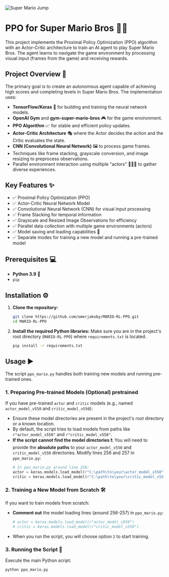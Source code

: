 ![Super Mario Jump](https://media.tenor.com/0i_kE7w1h3sAAAAC/mario-super-jump.gif)

# PPO for Super Mario Bros 🍄🤖

This project implements the Proximal Policy Optimization (PPO) algorithm with an Actor-Critic architecture to train an AI agent to play Super Mario Bros. The agent learns to navigate the game environment by processing visual input (frames from the game) and receiving rewards.

## Project Overview 🌟

The primary goal is to create an autonomous agent capable of achieving high scores and completing levels in Super Mario Bros. The implementation uses:
-   **TensorFlow/Keras** 🧠 for building and training the neural network models.
-   **OpenAI Gym** and **gym-super-mario-bros** 🎮 for the game environment.
-   **PPO Algorithm** 📈 for stable and efficient policy updates.
-   **Actor-Critic Architecture** 🎭 where the Actor decides the action and the Critic evaluates the state.
-   **CNN (Convolutional Neural Network)** 🖼️ to process game frames.
-   Techniques like frame stacking, grayscale conversion, and image resizing to preprocess observations.
-   Parallel environment interaction using multiple "actors" 🏃‍♂️💨 to gather diverse experiences.

## Key Features ✨

*   ✅ Proximal Policy Optimization (PPO)
*   ✅ Actor-Critic Neural Network Model
*   ✅ Convolutional Neural Network (CNN) for visual input processing
*   ✅ Frame Stacking for temporal information
*   ✅ Grayscale and Resized Image Observations for efficiency
*   ✅ Parallel data collection with multiple game environments (actors)
*   ✅ Model saving and loading capabilities 💾
*   ✅ Separate modes for training a new model and running a pre-trained model

## Prerequisites 💻

*   **Python 3.9** 🐍
*   `pip`

## Installation ⚙️

1.  **Clone the repository:**
    ```bash
    git clone https://github.com/omerjakoby/MARIO-RL-PPO.git
    cd MARIO-RL-PPO
    ```

2.  **Install the required Python libraries:**
    Make sure you are in the project's root directory (`MARIO-RL-PPO`) where `requirements.txt` is located.
    ```bash
    pip install -r requirements.txt
    ```

## Usage ▶️

The script `ppo_mario.py` handles both training new models and running pre-trained ones.

### 1. Preparing Pre-trained Models (Optional)  pretrained

If you have pre-trained `actor` and `critic` models (e.g., named `actor_model_v550` and `critic_model_v550`):

*   Ensure these model directories are present in the project's root directory or a known location.
*   By default, the script tries to load models from paths like `r"actor_model_v550"` and `r"critic_model_v550"`.
*   **If the script cannot find the model directories ❗:**
    You will need to provide the **absolute paths** to your `actor_model_v550` and `critic_model_v550` directories. Modify lines 256 and 257 in `ppo_mario.py`:
    ```python
    # In ppo_mario.py around line 256:
    actor = keras.models.load_model(r"C:\path\to\your\actor_model_v550") # Replace with your absolute actor path
    critic = keras.models.load_model(r"C:\path\to\your\critic_model_v550") # Replace with your absolute critic path
    ```

### 2. Training a New Model from Scratch 🛠️

If you want to train models from scratch:

*   **Comment out** the model loading lines (around 256-257) in `ppo_mario.py`:
    ```python
    # actor = keras.models.load_model(r"actor_model_v550")
    # critic = keras.models.load_model(r"critic_model_v550")
    ```
*   When you run the script, you will choose option `2` to start training.

### 3. Running the Script 🚀

Execute the main Python script:

```bash
python ppo_mario.py

